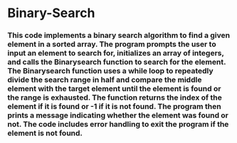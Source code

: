 # Binary-Search
### This code implements a binary search algorithm to find a given element in a sorted array. The program prompts the user to input an element to search for, initializes an array of integers, and calls the Binarysearch function to search for the element. The Binarysearch function uses a while loop to repeatedly divide the search range in half and compare the middle element with the target element until the element is found or the range is exhausted. The function returns the index of the element if it is found or -1 if it is not found. The program then prints a message indicating whether the element was found or not. The code includes error handling to exit the program if the element is not found.
